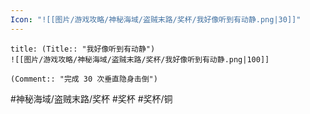```yaml
---
Icon: "![[图片/游戏攻略/神秘海域/盗贼末路/奖杯/我好像听到有动静.png|30]]"
---
```

```ad-common-bronze-trophy
title: (Title:: "我好像听到有动静")
![[图片/游戏攻略/神秘海域/盗贼末路/奖杯/我好像听到有动静.png|100]]

(Comment:: "完成 30 次垂直隐身击倒")
```

#神秘海域/盗贼末路/奖杯 #奖杯 #奖杯/铜
